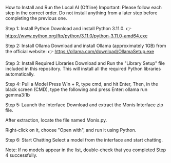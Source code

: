 How to Install and Run the Local AI (Offline)
Important: Please follow each step in the correct order. Do not install anything from a later step before completing the previous one.

Step 1: Install Python
Download and install Python 3.11.0. 
👉 https://www.python.org/ftp/python/3.11.0/python-3.11.0-amd64.exe

Step 2: Install Ollama
Download and install Ollama (approximately 1GB) from the official website:
👉 https://ollama.com/download/OllamaSetup.exe

Step 3: Install Required Libraries
Download and Run the "Library Setup" file included in this repository. This will install all the required Python libraries automatically.

Step 4: Pull a Model
Press Win + R, type cmd, and hit Enter,
Then, in the black screen (CMD), type the following and press Enter:
ollama run gemma3:1b

Step 5: Launch the Interface
Download and extract the Monis Interface zip file.

After extraction, locate the file named Monis.py.

Right-click on it, choose "Open with", and run it using Python.

Step 6: Start Chatting
Select a model from the interface and start chatting.

Note:
If no models appear in the list, double-check that you completed Step 4 successfully.

